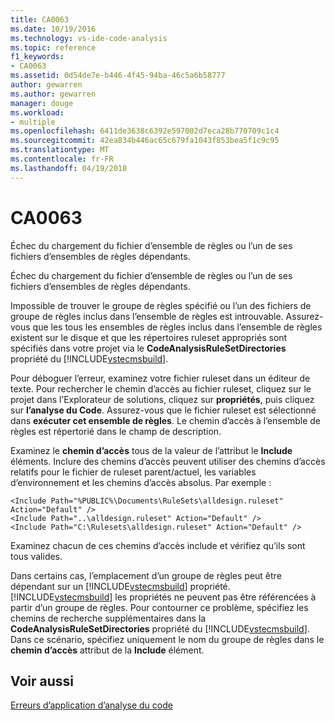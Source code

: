 ```yaml
---
title: CA0063
ms.date: 10/19/2016
ms.technology: vs-ide-code-analysis
ms.topic: reference
f1_keywords:
- CA0063
ms.assetid: 0d54de7e-b446-4f45-94ba-46c5a6b58777
author: gewarren
ms.author: gewarren
manager: douge
ms.workload:
- multiple
ms.openlocfilehash: 6411de3638c6392e597002d7eca28b770709c1c4
ms.sourcegitcommit: 42ea834b446ac65c679fa1043f853bea5f1c9c95
ms.translationtype: MT
ms.contentlocale: fr-FR
ms.lasthandoff: 04/19/2018
---
```

# <a name="ca0063"></a>CA0063
Échec du chargement du fichier d’ensemble de règles ou l’un de ses fichiers d’ensembles de règles dépendants.

 Échec du chargement du fichier d’ensemble de règles ou l’un de ses fichiers d’ensembles de règles dépendants.

 Impossible de trouver le groupe de règles spécifié ou l’un des fichiers de groupe de règles inclus dans l’ensemble de règles est introuvable. Assurez-vous que les tous les ensembles de règles inclus dans l’ensemble de règles existent sur le disque et que les répertoires ruleset appropriés sont spécifiés dans votre projet via le **CodeAnalysisRuleSetDirectories** propriété du [!INCLUDE[vstecmsbuild](../extensibility/internals/includes/vstecmsbuild_md.md)].

 Pour déboguer l’erreur, examinez votre fichier ruleset dans un éditeur de texte. Pour rechercher le chemin d’accès au fichier ruleset, cliquez sur le projet dans l’Explorateur de solutions, cliquez sur **propriétés**, puis cliquez sur **l’analyse du Code**. Assurez-vous que le fichier ruleset est sélectionné dans **exécuter cet ensemble de règles**. Le chemin d’accès à l’ensemble de règles est répertorié dans le champ de description.

 Examinez le **chemin d’accès** tous de la valeur de l’attribut le **Include** éléments. Inclure des chemins d’accès peuvent utiliser des chemins d’accès relatifs pour le fichier de ruleset parent/actuel, les variables d’environnement et les chemins d’accès absolus. Par exemple :

```
<Include Path="%PUBLIC%\Documents\RuleSets\alldesign.ruleset" Action="Default" />
<Include Path="..\alldesign.ruleset" Action="Default" />
<Include Path="C:\Rulesets\alldesign.ruleset" Action="Default" />
```

 Examinez chacun de ces chemins d’accès include et vérifiez qu’ils sont tous valides.

 Dans certains cas, l’emplacement d’un groupe de règles peut être dépendant sur un [!INCLUDE[vstecmsbuild](../extensibility/internals/includes/vstecmsbuild_md.md)] propriété. [!INCLUDE[vstecmsbuild](../extensibility/internals/includes/vstecmsbuild_md.md)] les propriétés ne peuvent pas être référencées à partir d’un groupe de règles. Pour contourner ce problème, spécifiez les chemins de recherche supplémentaires dans la **CodeAnalysisRuleSetDirectories** propriété du [!INCLUDE[vstecmsbuild](../extensibility/internals/includes/vstecmsbuild_md.md)]. Dans ce scénario, spécifiez uniquement le nom du groupe de règles dans le **chemin d’accès** attribut de la **Include** élément.

## <a name="see-also"></a>Voir aussi
 [Erreurs d’application d’analyse du code](../code-quality/code-analysis-application-errors.md)
